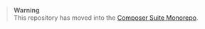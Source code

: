> **Warning**  
> This repository has moved into the [Composer Suite Monorepo](https://github.com/hmans/composer-suite).
